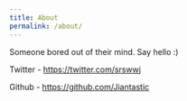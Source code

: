 ```yaml
---
title: About
permalink: /about/
---
```


Someone bored out of their mind. Say hello :)

Twitter - https://twitter.com/srswwj

Github - https://github.com/Jiantastic


